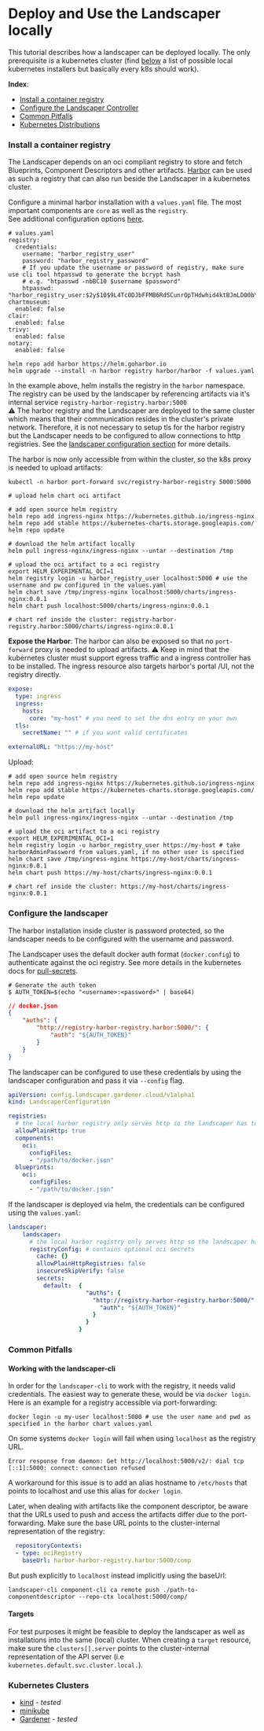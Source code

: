 # Deploy and Use the Landscaper locally

This tutorial describes how a landscaper can be deployed locally.
The only prerequisite is a kubernetes cluster 
(find [below](#kubernetes-clusters) a list of possible local kubernetes installers but basically every k8s should work).

**Index**:
- [Install a container registry](#install-a-container-registry)
- [Configure the Landscaper Controller](#configure-the-landscaper)
- [Common Pitfalls](#common-pitfalls)
- [Kubernetes Distributions](#kubernetes-clusters)

### Install a container registry
The Landscaper depends on an oci compliant registry to store and fetch Blueprints, Component Descriptors and other artifacts.
[Harbor](https://github.com/goharbor/harbor-helm) can be used as such a registry that can also run beside the Landscaper in a kubernetes cluster.

Configure a minimal harbor installation with a `values.yaml` file.
The most important components are `core` as well as the `registry`.<br>
See additional configuration options [here](https://github.com/goharbor/harbor-helm).
```
# values.yaml
registry:
  credentials:
    username: "harbor_registry_user"
    password: "harbor_registry_password"
    # If you update the username or password of registry, make sure use cli tool htpasswd to generate the bcrypt hash
    # e.g. "htpasswd -nbBC10 $username $password"
    htpasswd: "harbor_registry_user:$2y$10$9L4Tc0DJbFFMB6RdSCunrOpTHdwhid4ktBJmLD00bYgqkkGOvll3m"
chartmuseum:
  enabled: false
clair:
  enabled: false
trivy:
  enabled: false
notary:
  enabled: false
```

```
helm repo add harbor https://helm.goharbor.io
helm upgrade --install -n harbor registry harbor/harbor -f values.yaml
```

In the example above, helm installs the registry in the `harbor` namespace.
The registry can be used by the landscaper by referencing artifacts via it's internal service `registry-harbor-registry.harbor:5000`<br>
:warning: The harbor registry and the Landscaper are deployed to the same cluster which means that their communication resides in the cluster's private network. 
Therefore, it is not necessary to setup tls for the harbor registry but the Landscaper needs to be configured to allow connections to http registries. See the [landscaper configuration section](#configure-the-landscaper) for more details.

The harbor is now only accessible from within the cluster, so the k8s proxy is needed to upload artifacts:
```shell script
kubectl -n harbor port-forward svc/registry-harbor-registry 5000:5000

# upload helm chart oci artifact

# add open source helm registry
helm repo add ingress-nginx https://kubernetes.github.io/ingress-nginx
helm repo add stable https://kubernetes-charts.storage.googleapis.com/
helm repo update

# download the helm artifact locally
helm pull ingress-nginx/ingress-nginx --untar --destination /tmp

# upload the oci artifact to a oci registry
export HELM_EXPERIMENTAL_OCI=1
helm registry login -u harbor_registry_user localhost:5000 # use the username and pw configured in the values.yaml
helm chart save /tmp/ingress-nginx localhost:5000/charts/ingress-nginx:0.0.1
helm chart push localhost:5000/charts/ingress-nginx:0.0.1

# chart ref inside the cluster: registry-harbor-registry.harbor:5000/charts/ingress-nginx:0.0.1
```

__Expose the Harbor__:
The harbor can also be exposed so that no `port-forward` proxy is needed to upload artifacts.
:warning: Keep in mind that the kubernetes cluster must support egress traffic and a ingress controller has to be installed. The ingress resource also targets harbor's portal /UI, not the registry directly.
```yaml
expose:
  type: ingress
  ingress:
    hosts:
      core: "my-host" # you need to set the dns entry on your own
  tls:
    secretName: "" # if you want valid certificates

externalURL: "https://my-host"
```

Upload:
```shell script
# add open source helm registry
helm repo add ingress-nginx https://kubernetes.github.io/ingress-nginx
helm repo add stable https://kubernetes-charts.storage.googleapis.com/
helm repo update

# download the helm artifact locally
helm pull ingress-nginx/ingress-nginx --untar --destination /tmp

# upload the oci artifact to a oci registry
export HELM_EXPERIMENTAL_OCI=1
helm registry login -u harbor_registry_user https://my-host # take harborAdminPassword from values.yaml, if no other user is specified
helm chart save /tmp/ingress-nginx https://my-host/charts/ingress-nginx:0.0.1
helm chart push https://my-host/charts/ingress-nginx:0.0.1

# chart ref inside the cluster: https://my-host/charts/ingress-nginx:0.0.1
```

### Configure the landscaper

The harbor installation inside cluster is password protected, so the landscaper needs to be configured with the username and password.

The Landscaper uses the default docker auth format (`docker.config`) to authenticate against the oci registry.
See more details in the kubernetes docs for [pull-secrets](https://kubernetes.io/docs/tasks/configure-pod-container/pull-image-private-registry/).

```shell script
# Generate the auth token
$ AUTH_TOKEN=$(echo "<username>:<password>" | base64)
```

```json
// docker.json
{
    "auths": {
        "http://registry-harbor-registry.harbor:5000/": {
            "auth": "${AUTH_TOKEN}"
        }
    }
}
```

The landscaper can be configured to use these credentials by using the landscaper configuration and pass it via `--config` flag.
```yaml
apiVersion: config.landscaper.gardener.cloud/v1alpha1
kind: LandscaperConfiguration

registries:
  # the local harbor registry only serves http so the landscaper has to be configured to do a fallback to http.
  allowPlainHttp: true
  components:
    oci:
      configFiles:
      - "/path/to/docker.json"
  blueprints:
    oci:
      configFiles:
      - "/path/to/docker.json"
```

If the landscaper is deployed via helm, the credentials can be configured using the `values.yaml`:
```yaml
landscaper:
    landscaper:
      # the local harbor registry only serves http so the landscaper has to be configured to do a fallback to http.
      registryConfig: # contains optional oci secrets
        cache: {}
        allowPlainHttpRegistries: false
        insecureSkipVerify: false
        secrets:
          default:  {
                      "auths": {
                        "http://registry-harbor-registry.harbor:5000/": {
                          "auth": "${AUTH_TOKEN}"
                        }
                      }
                    }
```

### Common Pitfalls

#### Working with the landscaper-cli
In order for the `landscaper-cli` to work with the registry, it needs valid credentials. The easiest way to generate these, would be via `docker login`. Here is an example for a registry accessible via port-forwarding:
```shell
docker login -u my-user localhost:5000 # use the user name and pwd as specified in the harbor chart values.yaml
```
On some systems `docker login` will fail when using `localhost` as the registry URL.
```shell
Error response from daemon: Get http://localhost:5000/v2/: dial tcp [::1]:5000: connect: connection refused
```
A workaround for this issue is to add an alias hostname to `/etc/hosts` that points to localhost and use this alias for `docker login`.

Later, when dealing with artifacts like the component descriptor, be aware that the URLs used to push and access the artifacts differ due to the port-forwarding. Make sure the base URL points to the cluster-internal representation of the registry:

```yaml
  repositoryContexts:
  - type: ociRegistry
    baseUrl: harbor-harbor-registry.harbor:5000/comp
```
But push explicitly to `localhost` instead implicitly using the baseUrl:

```shell
landscaper-cli component-cli ca remote push ./path-to-componentdescriptor --repo-ctx localhost:5000/comp/
```

#### Targets
For test purposes it might be feasible to deploy the landscaper as well as installations into the same (local) cluster. When creating a `target` resource, make sure the `clusters[].server` points to the cluster-internal representation of the API server (i.e `kubernetes.default.svc.cluster.local.`).

### Kubernetes Clusters

- [kind](https://github.com/kubernetes-sigs/kind) - _tested_
- [minikube](https://github.com/kubernetes/minikube)
- [Gardener](https://github.com/gardener/gardener) - _tested_